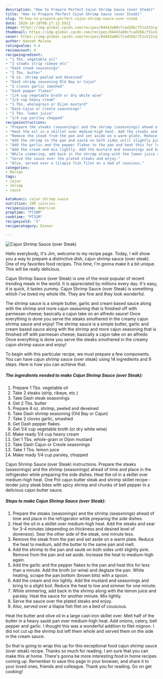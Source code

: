 ```yaml
---
description: "How to Prepare Perfect Cajun Shrimp Sauce (over Steak)"
title: "How to Prepare Perfect Cajun Shrimp Sauce (over Steak)"
slug: 79-how-to-prepare-perfect-cajun-shrimp-sauce-over-steak
date: 2020-10-18T08:17:13.591Z
image: https://img-global.cpcdn.com/recipes/04443a80cfcad266/751x532cq70/cajun-shrimp-sauce-over-steak-recipe-main-photo.jpg
thumbnail: https://img-global.cpcdn.com/recipes/04443a80cfcad266/751x532cq70/cajun-shrimp-sauce-over-steak-recipe-main-photo.jpg
cover: https://img-global.cpcdn.com/recipes/04443a80cfcad266/751x532cq70/cajun-shrimp-sauce-over-steak-recipe-main-photo.jpg
author: Hannah Malone
ratingvalue: 4.4
reviewcount: 4
recipeingredient:
- "1 Tbs. vegetable oil"
- "2 steaks strip ribeye etc"
- "Dash steak seasonings"
- "2 Tbs. butter"
- "8 oz. shrimp peeled and deveined"
- "Dash shrimp seasoning Old Bay or Cajun"
- "2 cloves garlic smashed"
- "Dash pepper flakes"
- "1/4 cup vegetable broth or dry white wine"
- "1/4 cup heavy cream"
- "1 Tbs. wholegrain or Dijon mustard"
- "Dash Cajun or Creole seasonings"
- "1 Tbs. lemon juice"
- "1/4 cup parsley chopped"
recipeinstructions:
- "Prepare the steaks (seasonings) and the shrimp (seasonings) ahead of time and place in the refrigerator while preparing the side dishes."
- "Heat the oil in a skillet over medium-high heat. Add the steaks and sear for 3-4 minutes (depending on thickness and desired level of doneness). Sear the other side of the steak, one minute less."
- "Remove the steak from the pan and set aside on a warm plate. Reduce the heat to medium, add the butter to the same pan and melt."
- "Add the shrimp to the pan and sauté on both sides until slightly pink. Remove from the pan and set aside. Increase the heat to medium-high again."
- "Add the garlic and the pepper flakes to the pan and heat this for less than a minute. Add the broth (or wine) and deglaze the pan. While heating, scrape the pan bottom (brown bits) with a spoon."
- "Add the cream and mix lightly. Add the mustard and seasonings and bring to a slight boil. Reduce the heat to low and simmer for one minute."
- "While simmering, add back in the shrimp along with the lemon juice and parsley. Heat the sauce for another minute. Mix lightly."
- "Serve the sauce over the plated steaks and enjoy."
- "Also, served over a tilapia fish filet on a bed of couscous."
categories:
- Recipe
tags:
- cajun
- shrimp
- sauce

katakunci: cajun shrimp sauce 
nutrition: 299 calories
recipecuisine: American
preptime: "PT20M"
cooktime: "PT32M"
recipeyield: "3"
recipecategory: Dinner

---
```



![Cajun Shrimp Sauce (over Steak)](https://img-global.cpcdn.com/recipes/04443a80cfcad266/751x532cq70/cajun-shrimp-sauce-over-steak-recipe-main-photo.jpg)

Hello everybody, it's Jim, welcome to my recipe page. Today, I will show you a way to prepare a distinctive dish, cajun shrimp sauce (over steak). One of my favorites food recipes. This time, I'm gonna make it a bit unique. This will be really delicious.

Cajun Shrimp Sauce (over Steak) is one of the most popular of recent trending meals in the world. It is appreciated by millions every day. It's easy, it is quick, it tastes yummy. Cajun Shrimp Sauce (over Steak) is something which I've loved my whole life. They are fine and they look wonderful.

The shrimp sauce is a simple butter, garlic and cream based sauce along with the shrimp and more cajun seasoning that is finished off with parmesan cheese; basically a cajun take on an alfredo sauce! Once everything is done you serve the steaks smothered in the creamy cajun shrimp sauce and enjoy! The shrimp sauce is a simple butter, garlic and cream based sauce along with the shrimp and more cajun seasoning that is finished off with parmesan cheese; basically a cajun take on an alfredo Once everything is done you serve the steaks smothered in the creamy cajun shrimp sauce and enjoy!


To begin with this particular recipe, we must prepare a few components. You can have cajun shrimp sauce (over steak) using 14 ingredients and 9 steps. Here is how you can achieve that.

<!--inarticleads1-->

##### The ingredients needed to make Cajun Shrimp Sauce (over Steak):

1. Prepare 1 Tbs. vegetable oil
1. Take 2 steaks (strip, ribeye, etc.)
1. Take Dash steak seasonings
1. Get 2 Tbs. butter
1. Prepare 8 oz. shrimp, peeled and deveined
1. Take Dash shrimp seasoning (Old Bay or Cajun)
1. Take 2 cloves garlic, smashed
1. Get Dash pepper flakes
1. Get 1/4 cup vegetable broth (or dry white wine)
1. Make ready 1/4 cup heavy cream
1. Get 1 Tbs. whole-grain or Dijon mustard
1. Take Dash Cajun or Creole seasonings
1. Take 1 Tbs. lemon juice
1. Make ready 1/4 cup parsley, chopped


Cajun Shrimp Sauce (over Steak) instructions. Prepare the steaks (seasonings) and the shrimp (seasonings) ahead of time and place in the refrigerator while preparing the side dishes. Heat the oil in a skillet over medium-high heat. One Pot cajun butter steak and shrimp skillet recipe - tender juicy steak bites with spicy shrimp and chunks of bell pepper in a delicious cajun butter sauce. 

<!--inarticleads2-->

##### Steps to make Cajun Shrimp Sauce (over Steak):

1. Prepare the steaks (seasonings) and the shrimp (seasonings) ahead of time and place in the refrigerator while preparing the side dishes.
1. Heat the oil in a skillet over medium-high heat. Add the steaks and sear for 3-4 minutes (depending on thickness and desired level of doneness). Sear the other side of the steak, one minute less.
1. Remove the steak from the pan and set aside on a warm plate. Reduce the heat to medium, add the butter to the same pan and melt.
1. Add the shrimp to the pan and sauté on both sides until slightly pink. Remove from the pan and set aside. Increase the heat to medium-high again.
1. Add the garlic and the pepper flakes to the pan and heat this for less than a minute. Add the broth (or wine) and deglaze the pan. While heating, scrape the pan bottom (brown bits) with a spoon.
1. Add the cream and mix lightly. Add the mustard and seasonings and bring to a slight boil. Reduce the heat to low and simmer for one minute.
1. While simmering, add back in the shrimp along with the lemon juice and parsley. Heat the sauce for another minute. Mix lightly.
1. Serve the sauce over the plated steaks and enjoy.
1. Also, served over a tilapia fish filet on a bed of couscous.


Heat the butter and olive oil in a large cast-iron skillet over. Melt half of the butter in a heavy sauté pan over medium-high heat. Add onions, celery, bell pepper and garlic. I thought this was a wonderful addition to filet mignon. I did not cut up the shrimp but left them whole and served them on the side in the cream sauce. 

So that is going to wrap this up for this exceptional food cajun shrimp sauce (over steak) recipe. Thanks so much for reading. I am sure that you can make this at home. There's gonna be more interesting food in home recipes coming up. Remember to save this page in your browser, and share it to your loved ones, friends and colleague. Thank you for reading. Go on get cooking!
